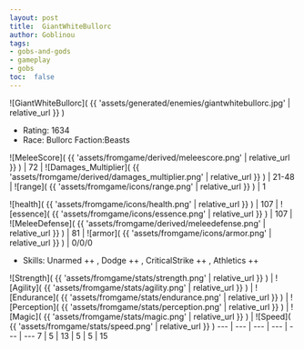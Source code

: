 ```yaml
---
layout: post
title:  GiantWhiteBullorc
author: Goblinou
tags:
- gobs-and-gods
- gameplay
- gobs
toc:  false
---
```


![GiantWhiteBullorc]( {{ 'assets/generated/enemies/giantwhitebullorc.jpg' | relative_url }} )
- Rating: 1634
- Race: Bullorc  Faction:Beasts

![MeleeScore]( {{ 'assets/fromgame/derived/meleescore.png' | relative_url }} ) | 72 | ![Damages_Multiplier]( {{ 'assets/fromgame/derived/damages_multiplier.png' | relative_url }} ) | 21-48 | ![range]( {{ 'assets/fromgame/icons/range.png' | relative_url }} ) | 1


![health]( {{ 'assets/fromgame/icons/health.png' | relative_url }} ) | 107 | ![essence]( {{ 'assets/fromgame/icons/essence.png' | relative_url }} ) | 107 | ![MeleeDefense]( {{ 'assets/fromgame/derived/meleedefense.png' | relative_url }} ) | 81 | ![armor]( {{ 'assets/fromgame/icons/armor.png' | relative_url }} ) | 0/0/0

* Skills: Unarmed ++ , Dodge ++ , CriticalStrike ++ , Athletics ++ 

![Strength]( {{ 'assets/fromgame/stats/strength.png' | relative_url }} ) | ![Agility]( {{ 'assets/fromgame/stats/agility.png' | relative_url }} ) | ![Endurance]( {{ 'assets/fromgame/stats/endurance.png' | relative_url }} ) | ![Perception]( {{ 'assets/fromgame/stats/perception.png' | relative_url }} ) | ![Magic]( {{ 'assets/fromgame/stats/magic.png' | relative_url }} ) | ![Speed]( {{ 'assets/fromgame/stats/speed.png' | relative_url }} )
--- | --- | --- | --- | --- | ---
7 | 5 | 13 | 5 | 5 | 15

